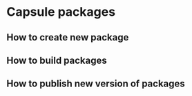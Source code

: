 # Capsule packages

## How to create new package

## How to build packages

## How to publish new version of packages
